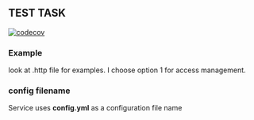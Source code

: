## TEST TASK
[![codecov](https://codecov.io/gh/Sugar-pack/test-task/branch/main/graph/badge.svg?token=PECoStfsyy)](https://codecov.io/gh/Sugar-pack/test-task)

### Example
   look at .http file for examples.
   I choose option 1 for access management.

### config filename
Service uses **config.yml** as a configuration file name